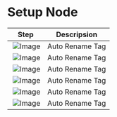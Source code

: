 # Setup Node

| Step                                                                                           | Descripsion     |
| ---------------------------------------------------------------------------------------------- | --------------- |
| ![]() <img src="https://learncodingeasy.github.io/Images/images/Node/Setup/1.png" alt="Image"> | Auto Rename Tag |
| ![]() <img src="https://learncodingeasy.github.io/Images/images/Node/Setup/2.png" alt="Image"> | Auto Rename Tag |
| ![]() <img src="https://learncodingeasy.github.io/Images/images/Node/Setup/3.png" alt="Image"> | Auto Rename Tag |
| ![]() <img src="https://learncodingeasy.github.io/Images/images/Node/Setup/4.png" alt="Image"> | Auto Rename Tag |
| ![]() <img src="https://learncodingeasy.github.io/Images/images/Node/Setup/5.png" alt="Image"> | Auto Rename Tag |
| ![]() <img src="https://learncodingeasy.github.io/Images/images/Node/Setup/6.png" alt="Image"> | Auto Rename Tag |
